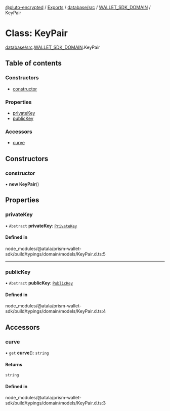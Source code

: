 [@pluto-encrypted](../README.md) / [Exports](../modules.md) / [database/src](../modules/database_src.md) / [WALLET\_SDK\_DOMAIN](../modules/database_src.WALLET_SDK_DOMAIN.md) / KeyPair

# Class: KeyPair

[database/src](../modules/database_src.md).[WALLET\_SDK\_DOMAIN](../modules/database_src.WALLET_SDK_DOMAIN.md).KeyPair

## Table of contents

### Constructors

- [constructor](database_src.WALLET_SDK_DOMAIN.KeyPair.md#constructor)

### Properties

- [privateKey](database_src.WALLET_SDK_DOMAIN.KeyPair.md#privatekey)
- [publicKey](database_src.WALLET_SDK_DOMAIN.KeyPair.md#publickey)

### Accessors

- [curve](database_src.WALLET_SDK_DOMAIN.KeyPair.md#curve)

## Constructors

### constructor

• **new KeyPair**()

## Properties

### privateKey

• `Abstract` **privateKey**: [`PrivateKey`](database_src.WALLET_SDK_DOMAIN.PrivateKey.md)

#### Defined in

node_modules/@atala/prism-wallet-sdk/build/typings/domain/models/KeyPair.d.ts:5

___

### publicKey

• `Abstract` **publicKey**: [`PublicKey`](database_src.WALLET_SDK_DOMAIN.PublicKey.md)

#### Defined in

node_modules/@atala/prism-wallet-sdk/build/typings/domain/models/KeyPair.d.ts:4

## Accessors

### curve

• `get` **curve**(): `string`

#### Returns

`string`

#### Defined in

node_modules/@atala/prism-wallet-sdk/build/typings/domain/models/KeyPair.d.ts:3
